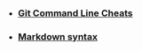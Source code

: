 * ### [Git Command Line Cheats](gitcheats.md)
* ### [Markdown syntax](https://guides.github.com/features/mastering-markdown/)
